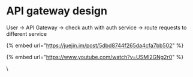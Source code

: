 # API gateway design

User -&gt; API Gateway -&gt; check auth with auth service -&gt; route requests to different service



{% embed url="https://juejin.im/post/5dbd8744f265da4cfa7bb502" %}

{% embed url="https://www.youtube.com/watch?v=USMl2GNg2r0" %}

\

